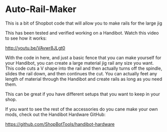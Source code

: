 Auto-Rail-Maker
===============

This is a bit of Shopbot code that will allow you to make rails for the large jig

This has been tested and verified working on a Handibot. Watch this video to see how it works:

http://youtu.be/VAvwr8JLgt0

With the code in here, and just a basic fence that you can make yourself for your Handibot, you can create a large material jig rail any size you want. This code cuts a V shape into the rail and then actually turns off the spindle, slides the rail down, and then continues the cut. You can actually feet any length of material through the Handibot and create rails as long as you need them.

This can be great if you have different setups that you want to keep in your shop.

If you want to see the rest of the accessories do you cane make your own mods, check out the Handibot Hardware GitHub:

https://github.com/ShopBotTools/handibot-hardware
